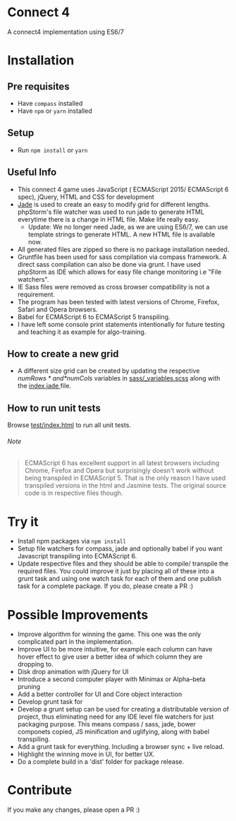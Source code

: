 # Connect 4 

A connect4 implementation using ES6/7 

# Installation 

## Pre requisites 

* Have `compass` installed
* Have `npm` or `yarn` installed

## Setup

* Run `npm install` or `yarn`

## Useful Info

* This connect 4 game uses JavaScript ( ECMAScript 2015/ ECMAScript 6 spec), jQuery, HTML and CSS for development
* [Jade](http://jade-lang.com/) is used to create an easy to modify grid for different lengths. phpStorm's file watcher was used to run jade to generate HTML everytime there is a change in HTML file. Make life really easy.
  * Update: We no longer need Jade, as we are using ES6/7, we can use template strings to generate HTML. A new HTML file is available now. 
* All generated files are zipped so there is no package installation needed.
* Gruntfile has been used for sass compilation via compass framework. A direct sass compilation can also be done via grunt. I have used phpStorm as IDE which allows for easy file change monitoring i.e "File watchers".
* IE Sass files were removed as cross browser compatibility is not a requirement.
* The program has been tested with latest versions of Chrome, Firefox, Safari and Opera browsers. 
* Babel for ECMAScript 6 to ECMAScript 5 transpiling.
* I have left some console print statements intentionally for future testing and teaching it as example for algo-training.

## How to create a new grid
* A different size grid can be created by updating the respective *$numRows* and *$numCols* variables in [sass/_variables.scss](sass/_variables.scss) along with the [index.jade ](index.jade ) file. 

## How to run unit tests

Browse [test/index.html](test/index.html) to run all unit tests. 

###### Note

> ECMAScript 6 has excellent support in all latest browsers including Chrome, Firefox and Opera but surprisingly doesn't work without being transpiled in ECMAScript 5. That is the only reason I have used transpiled versions in the html and Jasmine tests. The original source code is in respective files though.

# Try it

* Install npm packages via `npm install`
* Setup file watchers for compass, jade and optionally babel if you want Javascript transpiling into ECMAScript 6. 
* Update respective files and they should be able to compile/ transpile the required files. You could improve it just by placing all of these into a grunt task and using one watch task for each of them and one publish task for a complete package. If you do, please create a PR :)

# Possible Improvements

* Improve algorithm for winning the game. This one was the only complicated part in the implementation. 
* Improve UI to be more intuitive, for example each column can have hover effect to give user a better  idea of which column they are dropping to. 
* Disk drop animation with jQuery for UI
* Introduce a second computer player with Minimax or Alpha–beta pruning
* Add a better controller for UI and Core object interaction
* Develop grunt task for 
* Develop a grunt setup can be used for creating a distributable version of project, thus eliminating need for any IDE level file watchers for just packaging purpose. This means compass / sass, jade, bower componets copied, JS minification and uglifying, along with babel transpiling.
* Add a grunt task for everything. Including a browser sync + live reload.
* Highlight the winning move in UI, for better UX.
* Do a complete build in a 'dist' folder for package release.

# Contribute

If you make any changes, please open a PR :) 
